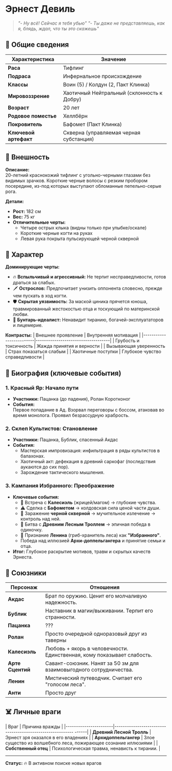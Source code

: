 # Эрнест Девиль

> *"- Ну всё! Сейчас я тебя убью"*
>  *"- Ты даже не представляешь, как я, блядь, ждал, что ты это скажешь"*

## 📌 Общие сведения

| Характеристика       | Значение                                  |
|----------------------|-------------------------------------------|
| **Раса**             | Тифлинг                                   |
| **Подраса**          | Инфернальное происхождение                |
| **Классы**           | Воин (5) / Колдун (2, Пакт Клинка)        |
| **Мировоззрение**    | Хаотичный Нейтральный (склонность к Добру)|
| **Возраст**          | 20 лет                                    |
| **Родовое поместье** | Хеллбёрн                                  |
| **Покровитель**      | Бафомет (Пакт Клинка)                     |
| **Ключевой артефакт**| Скверна (управляемая черная субстанция)   |

## 👤 Внешность

**Описание:**  
20-летний краснокожий тифлинг с угольно-черными глазами без видимых зрачков. Короткие черные волосы с резким пробором посередине, из-под которых выступают обломанные пепельно-серые рога.

**Детали:**
- **Рост:** 182 см
- **Вес:** 75 кг
- **Отличительные черты:**
  - Четыре острых клыка (видны только при улыбке/оскале)
  - Короткие черные когти на руках
  - Левая рука покрыта пульсирующей черной скверной

## 💢 Характер

**Доминирующие черты:**
- 🔥 **Вспыльчивый и агрессивный:** Не терпит несправедливости, готов драться за слабых.
- 🗡️ **Острослов:** Предпочитает унизить оппонента словесно, прежде чем пускать в ход когти.
- 🛡️ **Скрытая уязвимость:** За маской циника прячется юноша, травмированный жестокостью отца и тоскующий по материнской любви.
- 🌱 **Бунтарь-идеалист:** Ненавидит тиранию, богачей-эксплуататоров и лицемерие.

**Контрасты:**
| Внешнее проявление      | Внутренняя мотивация               |
|-------------------------|------------------------------------|
| Грубость и токсичность  | Жажда принятия и верности          |
| Вызывающая уверенность  | Страх показаться слабым            |
| Хаотичные поступки      | Глубокое чувство справедливости    |

## 📜 Биография (ключевые события)

### 1. Красный Яр: Начало пути
- **Участники:** Пацанка (до падения), Ролан Коротконог
- **События:**  
  Первое попадание в Ад. Взорвал переговоры с боссом, атаковав во время монолога. Проявил безрассудную храбрость.

### 2. Склеп Культистов: Становление
- **Участники:** Пацанка, Бублик, спасенный Акдас
- **События:**  
  - Мастерская импровизация: инфильтрация в ряды культистов в балахонах.  
  - Хаотичный акт: дефекация в древний саркофаг (последствия аукаются до сих пор).  
  - Зарождение тактического мышления.

### 3. Кампания Избранного: Преображение
- **Ключевые события:**  
  - 💞 Встреча с **Калесиэль** (жрицей/магом) → глубокие чувства.  
  - ⚠️ Сделка с **Бафометом** → колдовская сила ценой части души.  
  - 🖤 Заражение **черной скверной** → мучительное излечение → контроль над ней.  
  - 🌳 Битва с **Древним Лесным Троллем** → эпичная победа в одиночку.  
  - 🍄 Признание **Ленина** (гриб-хранитель леса) как **"Избранного"**.  
  - Победа над иллюзией **Архи-доппельгангера** и принятие семьи и отца.
- **Итог:** Глубокое раскрытие мотивов, травм и скрытых качеств Эрнеста.

## 🤝 Союзники

| Персонаж          | Отношения                                                                 |
|-------------------|---------------------------------------------------------------------------|
| **Акдас**         | Брат по оружию. Ценит его молчаливую надежность.                          |
| **Бублик**        | Наставник в магии/выживании. Терпит его странности.                       |
| **Пацанка**       | ???                                                                       |
| **Ролан**         | Просто очередной одноразовый друг из таверны                              |
| **Калесиэль**     | Любовь + якорь в человечности. Единственная, кому показывает слабость.    |
| **Арте Сцентий**  | Савант-союзник. Нанят за 50 зм для взаимовыгодного сотрудничества.        |                             
| **Ленин**         | Мистический путеводчик. Считает его "голосом леса".                       |
| **Анти**          | Просто друг                                                               |

## ☠️ Личные враги

| Враг                  | Причина вражды                                                  |
|-----------------------|---------------------------------------------------------- ------|
| **Древний Лесной Тролль** | Эрнест зря оказался в его владениях                         |
| **Архидоппельгангер** | Злое существо из волшебного леса, пожирающее сознание иллюзиями |
| **Собственный отец**  | Психологическая травма, ненависть к тирании.                    |

---
**Статус:** 🔥 В активном поиске новых врагов